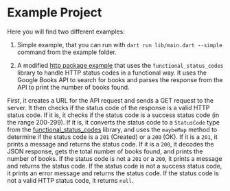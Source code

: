 # Example Project

Here you will find two different examples:

1) Simple example, that you can run with `dart run lib/main.dart --simple` command from the example folder.

2) A modified [http package example](https://github.com/dart-lang/http/blob/master/pkgs/http/example/main.dart) that uses the `functional_status_codes` library to handle HTTP status codes in a functional way. It uses the Google Books API to search for books and parses the response from the API to print the number of books found.

First, it creates a URL for the API request and sends a GET request to the server. It then checks if the status code of the response is a valid HTTP status code. If it is, it checks if the status code is a success status code (in the range 200-299). If it is, it converts the status code to a `StatusCode` type from the [functional_status_codes](https://pub.dev/packages/functional_status_codes) library, and uses the `maybeMap` method to determine if the status code is a `201` (Created) or a `200` (OK). If it is a `201`, it prints a message and returns the status code. If it is a `200`, it decodes the JSON response, gets the total number of books found, and prints the number of books. If the status code is not a `201` or a `200`, it prints a message and returns the status code. If the status code is not a success status code, it prints an error message and returns the status code. If the status code is not a valid HTTP status code, it returns `null`.
